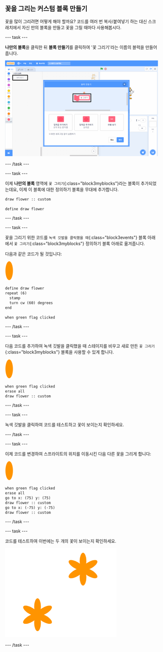 ## 꽃을 그리는 커스텀 블록 만들기

꽃을 많이 그리려면 어떻게 해야 할까요? 코드를 여러 번 복사/붙여넣기 하는 대신 스크래치에서 자신 만의 블록을 만들고 꽃을 그릴 때마다 사용해봅시다.

\--- task \---

**나만의 블록**을 클릭한 뒤 **블록 만들기**를 클릭하여 '꽃 그리기'라는 이름의 블럭을 만들어줍니다.

![스크린샷](images/flower-make-block.png)

\--- /task \---

\--- task \---

이제 **나만의 블록** 영역에 `꽃 그리기`{:class="block3myblocks"}라는 블록이 추가되었는데요, 이제 이 블록에 대한 정의하기 블록을 무대에 추가합니다.

```blocks3
draw flower :: custom

define draw flower
```

\--- /task \---

\--- task \---

꽃을 그리기 위한 코드를 `녹색 깃발을 클릭했을 때`{:class="block3events"} 블록 아래에서 `꽃 그리기`{:class="block3myblocks"} 정의하기 블록 아래로 옮겨줍니다.

다음과 같은 코드가 될 것입니다:

![꽃 스프라이트](images/flower-sprite.png)

```blocks3
define draw flower
repeat (6) 
  stamp
  turn cw (60) degrees
end

when green flag clicked
```

\--- /task \---

\--- task \---

다음 코드를 추가하여 녹색 깃발을 클릭했을 때 스테이지를 비우고 새로 만든 `꽃 그리기`{:class="block3myblocks"} 블록을 사용할 수 있게 합니다.

![꽃 스프라이트](images/flower-sprite.png)

```blocks3
when green flag clicked
erase all
draw flower :: custom
```

\--- /task \---

\--- task \---

녹색 깃발을 클릭하여 코드를 테스트하고 꽃이 보이는지 확인하세요.

\--- /task \---

\--- task \---

이제 코드를 변경하여 스프라이트의 위치를 이동시킨 다음 다른 꽃을 그리게 합니다:

![꽃 스프라이트](images/flower-sprite.png)

```blocks3
when green flag clicked
erase all
go to x: (75) y: (75)
draw flower :: custom
go to x: (-75) y: (-75)
draw flower :: custom 
```

\--- /task \---

\--- task \---

코드를 테스트하여 이번에는 두 개의 꽃이 보이는지 확인하세요.

![스크린샷](images/flower-two.png)

\--- /task \---